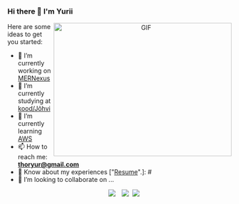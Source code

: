 ### Hi there 👋 I'm Yurii

<!--
**Pomog/Pomog** is a ✨ _special_ ✨ repository because its `README.md` (this file) appears on your GitHub profile.
-->

<a target="_blank" align="center">
  <img align="right" top="500" height="300" width="400" alt="GIF" src="https://media.giphy.com/media/SWoSkN6DxTszqIKEqv/giphy.gif">
</a>

Here are some ideas to get you started:

- 🔭 I’m currently working on [MERNexus](https://github.com/Pomog/MERNexus)
- 🧐 I’m currently studying at <a href="https://kood.tech/" target="blank">kood/Jõhvi</a>
- 🌱 I’m currently learning <a href="https://aws.amazon.com/" target="blank">AWS</a>
- 📫 How to reach me: **thoryur@gmail.com**
- 📄 Know about my experiences ["<a href="https://www.linkedin.com/in/yuriipanasiuk1983/" target="blank">Resume</a>".]: # 
- 👯 I’m looking to collaborate on ...

<p align="center">

<div align="center"  class="icons-social" style="margin-left: 10px;">
 
<a style="margin-left: 10px;"  target="_blank" href="https://www.linkedin.com/in/yuriipanasiuk1983/">
<img src="https://img.icons8.com/doodle/40/000000/linkedin--v2.png"></a>

<a style="margin-left: 10px;" target="_blank" href="https://www.youtube.com/@PomogB">
<img src="https://img.icons8.com/doodle/1x/youtube--v2.png" ></a>
      
<a style="margin-left: 5px;" target="_blank" href="https://www.linkedin.com/in/yuriipanasiuk1983/">
<img src="https://img.icons8.com/bubbles/50/resume.png"></a>
     
</div>
</p>

